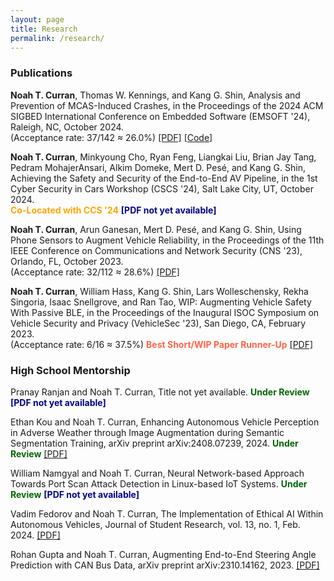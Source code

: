 ```yaml
---
layout: page
title: Research
permalink: /research/
---
```


### Publications

<b>Noah T. Curran</b>, Thomas W. Kennings, and Kang G. Shin, 
    Analysis and Prevention of MCAS-Induced Crashes, 
    in the Proceedings of the 2024 ACM SIGBED International Conference on Embedded Software (EMSOFT '24), Raleigh, NC, October 2024.  
(Acceptance rate: 37/142 ≈ 26.0%)
<a href="/assets/files/emsoft24-curran.pdf">[PDF]</a>
<a href="https://github.com/noah-curran/SA-MCAS">[Code]</a>

<b>Noah T. Curran</b>, Minkyoung Cho, Ryan Feng, Liangkai Liu, Brian Jay Tang, Pedram MohajerAnsari, Alkim Domeke, Mert D. Pesé, and Kang G. Shin, 
    Achieving the Safety and Security of the End-to-End AV Pipeline, 
    in the 1st Cyber Security in Cars Workshop (CSCS '24), Salt Lake City, UT, October 2024.  
<b style="color:Orange;">Co-Located with CCS '24</b>
<b style="color:DarkBlue;">[PDF not yet available]</b>

<b>Noah T. Curran</b>, Arun Ganesan, Mert D. Pesé, and Kang G. Shin, 
    Using Phone Sensors to Augment Vehicle Reliability, 
    in the Proceedings of the 11th IEEE Conference on Communications and Network Security (CNS '23), Orlando, FL, October 2023.  
(Acceptance rate: 32/112 ≈ 28.6%)
<a href="/assets/files/cns23-curran.pdf">[PDF]</a>

<b>Noah T. Curran</b>, William Hass, Kang G. Shin, Lars Wolleschensky, Rekha Singoria, Isaac Snellgrove, and Ran Tao, 
    WIP: Augmenting Vehicle Safety With Passive BLE, 
    in the Proceedings of the Inaugural ISOC Symposium on Vehicle Security and Privacy (VehicleSec '23), San Diego, CA, February 2023.  
(Acceptance rate: 6/16 ≈ 37.5%)
<b style="color:Tomato;">Best Short/WIP Paper Runner-Up</b>
<a href="/assets/files/vehiclesec23-curran.pdf">[PDF]</a>

### High School Mentorship

Pranay Ranjan and Noah T. Curran, 
    Title not yet available.
<b style="color:DarkGreen;">Under Review</b>
<b style="color:DarkBlue;">[PDF not yet available]</b>

Ethan Kou and Noah T. Curran, 
    Enhancing Autonomous Vehicle Perception in Adverse Weather through Image Augmentation during Semantic Segmentation Training, 
    arXiv preprint arXiv:2408.07239, 2024.
<b style="color:DarkGreen;">Under Review</b>
<a href="https://arxiv.org/pdf/2408.07239">[PDF]</a>

William Namgyal and Noah T. Curran, 
    Neural Network-based Approach Towards Port Scan Attack Detection in Linux-based IoT Systems.
<b style="color:DarkGreen;">Under Review</b>
<b style="color:DarkBlue;">[PDF not yet available]</b>

Vadim Fedorov and Noah T. Curran, 
    The Implementation of Ethical AI Within Autonomous Vehicles, 
    Journal of Student Research, vol. 13, no. 1, Feb. 2024.
<a href="https://www.jsr.org/hs/index.php/path/article/view/5973/2830">[PDF]</a>

Rohan Gupta and Noah T. Curran, 
    Augmenting End-to-End Steering Angle Prediction with CAN Bus Data, 
    arXiv preprint arXiv:2310.14162, 2023.
<a href="https://arxiv.org/pdf/2310.14162">[PDF]</a>